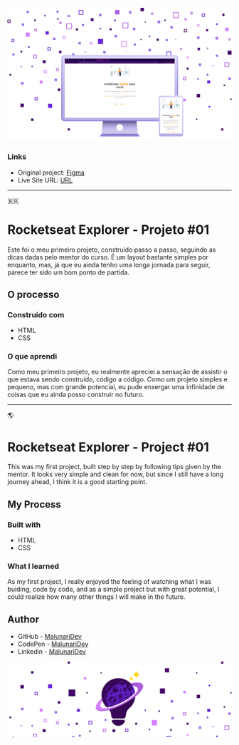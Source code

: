 ![](./images/Mockup.png)

### Links

- Original project: [Figma](https://www.figma.com/file/Y71R8Jb1ydkc5ebrqoaF02/Explorer---Projeto-01-(Copy))
- Live Site URL: [URL](https://rocketseat-explorer-01.vercel.app/)

---
:brazil:

# Rocketseat Explorer - Projeto #01

Este foi o meu primeiro projeto, construído passo a passo, seguindo as dicas dadas pelo mentor do curso. É um layout bastante simples por enquanto, mas, já que eu ainda tenho uma longa jornada para seguir, parece ter sido um bom ponto de partida.

## O processo

### Construído com

- HTML
- CSS


### O que aprendi

Como meu primeiro projeto, eu realmente apreciei a sensação de assistir o que estava sendo construído, código a código. Como um projeto simples e pequeno, mas com grande potencial, eu pude enxergar uma infinidade de coisas que eu ainda posso construir no futuro.

---
:earth_americas:

# Rocketseat Explorer - Project #01

This was my first project, built step by step by following tips given by the mentor. It looks very simple and clean for now, but since I still have a long journey ahead, I think it is a good starting point.

## My Process

### Built with

- HTML
- CSS


### What I learned

As my first project, I really enjoyed the feeling of watching what I was buiding, code by code, and as a simple project but with great potential, I could realize how many other things I will make in the future.

## Author

- GitHub - [MalunariDev](https://github.com/malunaridev)
- CodePen - [MalunariDev](https://codepen.io/MalunariDev)
- Linkedin - [MalunariDev](https://www.linkedin.com/in/malunaridev/)

![](./images/Footer.png)